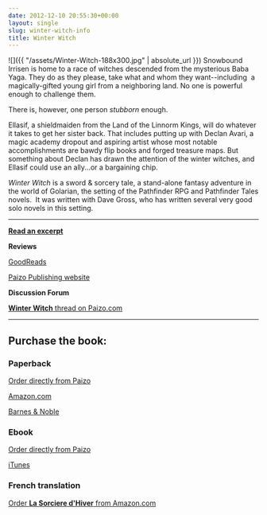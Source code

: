 ```yaml
---
date: 2012-12-10 20:55:30+00:00
layout: single
slug: winter-witch-info
title: Winter Witch
---
```


![]({{ "/assets/Winter-Witch-188x300.jpg" | absolute_url }}) Snowbound Irrisen is home to a race of witches descended from the mysterious Baba Yaga. They do as they please, take what and whom they want--including  a magically-gifted young girl from a neighboring land. No one is powerful enough to challenge them.

There is, however, one person _stubborn_ enough.

Ellasif, a shieldmaiden from the Land of the Linnorm Kings, will do whatever it takes to get her sister back. That includes putting up with Declan Avari, a magic academy dropout and aspiring artist whose most notable accomplishments are bawdy flip books and forged treasure maps. But something about Declan has drawn the attention of the winter witches, and Ellasif could use an ally...or a bargaining chip.

_Winter Witch_ is a sword & sorcery tale, a stand-alone fantasy adventure in the world of Golarian, the setting of the Pathfinder RPG and Pathfinder Tales novels.  It was written with Dave Gross, who has written several very good solo novels in this setting.

***

**[Read an excerpt](http://paizo.com/products/btpy8h6j?Pathfinder-Tales-Winter-Witch)**

**Reviews**

[GoodReads](http://www.goodreads.com/book/show/7959022-winter-witch)

[Paizo Publishing website](http://paizo.com/products/btpy8h6j?Pathfinder-Tales-Winter-Witch)

**Discussion Forum**

[**Winter Witch** thread on Paizo.com](http://paizo.com/cgi-bin/WebObjects/Store.woa/wa/browse?path=threads%2Frzs2lh8t)

***

## Purchase the book:

### Paperback

[Order directly from Paizo ](http://paizo.com/products/btpy8h6j?Pathfinder-Tales-Winter-Witch)

[Amazon.com](http://www.amazon.com/Pathfinder-Tales-Winter-Elaine-Cunningham/dp/1601252862/ref=sr_1_1?ie=UTF8&qid=1355172223&sr=8-1&keywords=Winter+Witch+Elaine+Cunningham)

[Barnes & Noble](http://www.barnesandnoble.com/w/pathfinder-tales-elaine-cunningham/1102251515)

### Ebook

[Order directly from Paizo](http://paizo.com/products/btpy8h6j?Pathfinder-Tales-Winter-Witch)

[iTunes](https://itunes.apple.com/us/book/pathfinder-tales-winter-witch/id402582235?mt=11)

### French translation

[Order **La Sorciere d'Hiver** from Amazon.com](http://www.amazon.com/Pathfinder-2-French-Elaine-Cunningham/dp/2363280644/ref=la_B00458D7YO_1_40?s=books&ie=UTF8&qid=1365426618&sr=1-40)    
